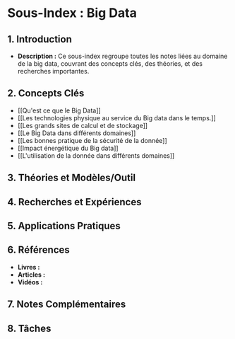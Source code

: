 # Sous-Index : Big Data

## 1. Introduction
- **Description :** Ce sous-index regroupe toutes les notes liées au domaine de la big data, couvrant des concepts clés, des théories, et des recherches importantes.

## 2. Concepts Clés
- [[Qu'est ce que le Big Data]]
- [[Les technologies physique au service du Big data dans le temps.]]
- [[Les grands sites de calcul et de stockage]]
- [[Le Big Data dans différents domaines]]
- [[Les bonnes pratique de la sécurité de la donnée]]
- [[Impact énergétique du Big data]]
- [[L'utilisation de la donnée dans différents domaines]]
## 3. Théories et Modèles/Outil

## 4. Recherches et Expériences


## 5. Applications Pratiques


## 6. Références
- **Livres :**
- **Articles :**
- **Vidéos :** 

## 7. Notes Complémentaires


## 8. Tâches